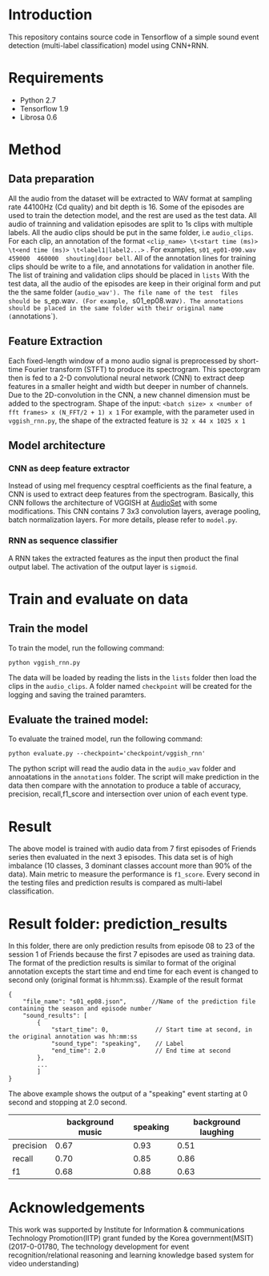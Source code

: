 
# Introduction
This repository contains source code in Tensorflow of a simple sound event detection (multi-label classification) model using CNN+RNN. 
# Requirements 
* Python 2.7
* Tensorflow 1.9 
* Librosa 0.6
# Method 
## Data preparation
All the audio from the dataset will be extracted to WAV format at sampling rate 44100Hz (Cd quality) and bit depth is 16. Some of the episodes are used to train the detection model, and the rest are used as the test data. 
All audio of trainning and validation episodes are split to 1s clips with multiple labels. All the audio clips should be put in the same folder, i.e `audio_clips`. 
For each clip, an annotation of the format `<clip_name> \t<start time (ms)> \t<end time (ms)> \t<label1|label2...>` . For examples, `s01_ep01-090.wav    459000  460000  shouting|door bell`. All of the annotation lines for training clips should be write to a file, and annotations for validation in another file. The list of training and validation clips should be placed in `lists`
With the test data, all the audio of the episodes are keep in their original form and put the the same folder (`audio_wav'). The file name of the test  files should be `s<season number>_ep<episode number>.wav`. (For example, `s01_ep08.wav`). The annotations should be placed in the same folder with their original name (`annotations`). 
## Feature Extraction
Each fixed-length window of a mono audio signal is preprocessed by short-time Fourier transform (STFT) to produce its spectrogram. This spectorgram then is fed to a 2-D convolutional neural network (CNN) to extract deep features in a smaller height and width but deeper in number of channels. 
Due to the 2D-convolution in the CNN, a new channel dimension must be added to the spectrogram. Shape of the input: `<batch size> x <number of fft frames> x (N_FFT/2 + 1) x 1`
For example, with the parameter used in `vggish_rnn.py`, the shape of the extracted feature is `32 x 44 x 1025 x 1` 
## Model architecture 
### CNN as deep feature extractor
Instead of using mel frequency cesptral coefficients as the final feature, a CNN is used to extract deep features from the spectrogram. Basically, this CNN  follows the architecture of VGGISH at [AudioSet](https://github.com/tensorflow/models/tree/master/research/audioset) with some modifications. This CNN contains 7 3x3 convolution layers, average pooling, batch normalization layers. For more details, please refer to `model.py`. 
### RNN as sequence classifier
A RNN takes the extracted features as the input then product the final output label. The activation of the output layer is `sigmoid`.
# Train and evaluate on data
## Train the model
To train the model, run the following command:
```
python vggish_rnn.py
```
The data will be loaded by reading the lists in the `lists` folder then load the clips in the `audio_clips`. A folder named `checkpoint` will be created for the logging and saving the trained paramters.

## Evaluate the trained model:
To  evaluate the trained model, run the following command:
```
python evaluate.py --checkpoint='checkpoint/vggish_rnn'
```
The python script will read the audio data in the `audio_wav` folder and annoatations in the `annotations` folder.
The script will make prediction in the data then compare with the annotation to produce a table of accuracy, precision, recall,f1_score and intersection over union of each event type. 
# Result 
The above model is trained with audio data from 7 first episodes of Friends series then evaluated in the next 3 episodes. This data set is of high imbalance (10 classes, 3 dominant classes account more than 90% of the data). 
Main metric to measure the performance is `f1_score`.
Every second in the testing files and prediction results is compared as multi-label classification. 
# Result folder: prediction_results
In this folder, there are only prediction results from episode 08 to 23 of the session 1 of Friends because the first 7 episodes are used as training data.
The format of the prediction results is similar to format of the original annotation excepts the start time and end time for each event is changed to second only (original format is hh:mm:ss). Example of the result format 
```
{
    "file_name": "s01_ep08.json",       //Name of the prediction file containing the season and episode number 
    "sound_results": [
        {
            "start_time": 0,             // Start time at second, in the original annotation was hh:mm:ss 
            "sound_type": "speaking",    // Label 
            "end_time": 2.0              // End time at second
        },
        ...
        ]
}
```
The above example shows the output  of a "speaking" event starting at 0 second and stopping at 2.0 second. 

|           | background music | speaking | background laughing |
|-----------|------------------|----------|---------------------|
| precision | 0.67             | 0.93     | 0.51                |
| recall    | 0.70             | 0.85     | 0.86                |
| f1        | 0.68             | 0.88     | 0.63                |

# Acknowledgements

This work was supported by Institute for Information & communications Technology Promotion(IITP) grant funded by the Korea government(MSIT) (2017-0-01780, The technology development for event recognition/relational reasoning and learning knowledge based system for video understanding)

